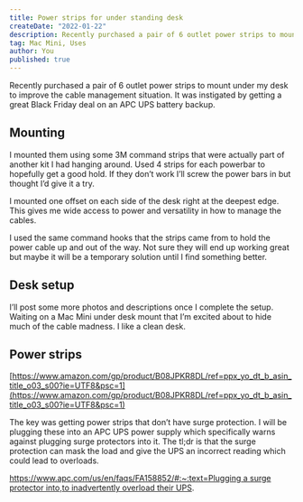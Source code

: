 ```yaml
---
title: Power strips for under standing desk
createDate: "2022-01-22"
description: Recently purchased a pair of 6 outlet power strips to mount under my desk to improve the cable management situation. It was instigated by getting a great Black Friday deal on an APC UPS battery backup.
tag: Mac Mini, Uses
author: You
published: true
---
```


Recently purchased a pair of 6 outlet power strips to mount under my desk to improve the cable management situation. It was instigated by getting a great Black Friday deal on an APC UPS battery backup.

## Mounting

I mounted them using some 3M command strips that were actually part of another kit I had hanging around. Used 4 strips for each powerbar to hopefully get a good hold. If they don’t work I’ll screw the power bars in but thought I’d give it a try.

I mounted one offset on each side of the desk right at the deepest edge. This gives me wide access to power and versatility in how to manage the cables.

I used the same command hooks that the strips came from to hold the power cable up and out of the way. Not sure they will end up working great but maybe it will be a temporary solution until I find something better.

## Desk setup

I’ll post some more photos and descriptions once I complete the setup. Waiting on a Mac Mini under desk mount that I’m excited about to hide much of the cable madness. I like a clean desk.

## Power strips

[https://www.amazon.com/gp/product/B08JPKR8DL/ref=ppx_yo_dt_b_asin_title_o03_s00?ie=UTF8&psc=1](https://www.amazon.com/gp/product/B08JPKR8DL/ref=ppx_yo_dt_b_asin_title_o03_s00?ie=UTF8&psc=1)

The key was getting power strips that don’t have surge protection. I will be plugging these into an APC UPS power supply which specifically warns against plugging surge protectors into it. The tl;dr is that the surge protection can mask the load and give the UPS an incorrect reading which could lead to overloads.

[https://www.apc.com/us/en/faqs/FA158852/#:~:text=Plugging a surge protector into,to inadvertently overload their UPS](https://www.apc.com/us/en/faqs/FA158852/#:~:text=Plugging%20a%20surge%20protector%20into,to%20inadvertently%20overload%20their%20UPS).
